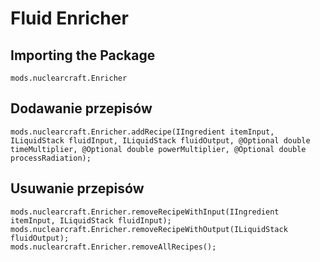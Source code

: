 # Fluid Enricher

## Importing the Package
`mods.nuclearcraft.Enricher`

## Dodawanie przepisów
```zenscript
mods.nuclearcraft.Enricher.addRecipe(IIngredient itemInput, ILiquidStack fluidInput, ILiquidStack fluidOutput, @Optional double timeMultiplier, @Optional double powerMultiplier, @Optional double processRadiation);
```

## Usuwanie przepisów
```zenscript
mods.nuclearcraft.Enricher.removeRecipeWithInput(IIngredient itemInput, ILiquidStack fluidInput);
mods.nuclearcraft.Enricher.removeRecipeWithOutput(ILiquidStack fluidOutput);
mods.nuclearcraft.Enricher.removeAllRecipes();
```